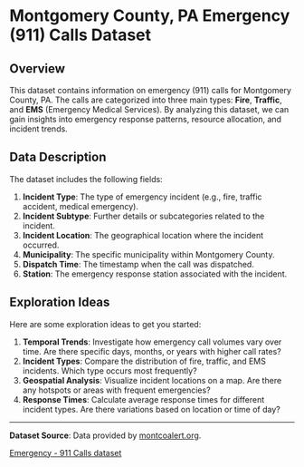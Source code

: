 # Montgomery County, PA Emergency (911) Calls Dataset

## Overview
This dataset contains information on emergency (911) calls for Montgomery County, PA. The calls are categorized into three main types: **Fire**, **Traffic**, and **EMS** (Emergency Medical Services). By analyzing this dataset, we can gain insights into emergency response patterns, resource allocation, and incident trends.

## Data Description
The dataset includes the following fields:

1. **Incident Type**: The type of emergency incident (e.g., fire, traffic accident, medical emergency).
2. **Incident Subtype**: Further details or subcategories related to the incident.
3. **Incident Location**: The geographical location where the incident occurred.
4. **Municipality**: The specific municipality within Montgomery County.
5. **Dispatch Time**: The timestamp when the call was dispatched.
6. **Station**: The emergency response station associated with the incident.

## Exploration Ideas
Here are some exploration ideas to get you started:

1. **Temporal Trends**: Investigate how emergency call volumes vary over time. Are there specific days, months, or years with higher call rates?
2. **Incident Types**: Compare the distribution of fire, traffic, and EMS incidents. Which type occurs most frequently?
3. **Geospatial Analysis**: Visualize incident locations on a map. Are there any hotspots or areas with frequent emergencies?
4. **Response Times**: Calculate average response times for different incident types. Are there variations based on location or time of day?

---

**Dataset Source**: Data provided by [montcoalert.org](https://www.montgomerycountypa.gov/264/Active-Incident-WebCAD).

[Emergency - 911 Calls dataset](https://www.kaggle.com/datasets/mchirico/montcoalert)